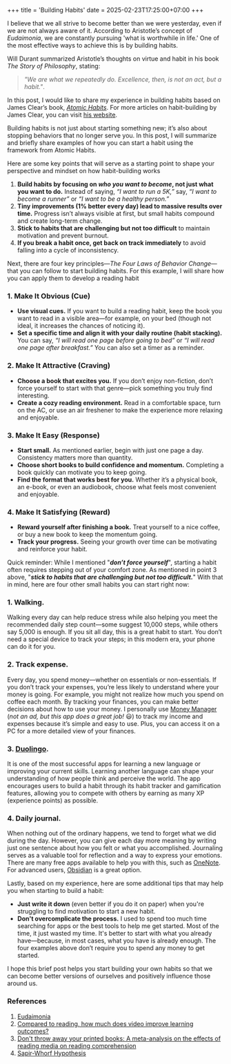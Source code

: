 +++
title = 'Building Habits'
date = 2025-02-23T17:25:00+07:00
+++

I believe that we all strive to become better than we were yesterday, even if we are not always aware of it. According to Aristotle’s concept of *Eudaimonia*, we are constantly pursuing 'what is worthwhile in life.' One of the most effective ways to achieve this is by building habits.

Will Durant summarized Aristotle’s thoughts on virtue and habit in his book *The Story of Philosophy*, stating:
> *"We are what we repeatedly do. Excellence, then, is not an act, but a habit."*.

In this post, I would like to share my experience in building habits based on James Clear’s book, [_Atomic Habits_](https://www.goodreads.com/book/show/40121378-atomic-habits). For more articles on habit-building by James Clear, you can visit [his website](https://jamesclear.com/articles).

Building habits is not just about starting something new; it’s also about stopping behaviors that no longer serve you. In this post, I will summarize and briefly share examples of how you can start a habit using the framework from Atomic Habits.

Here are some key points that will serve as a starting point to shape your perspective and mindset on how habit-building works
1. **Build habits by focusing on _who you want to become_, not just what you want to do.** Instead of saying, _“I want to run a 5K,”_ say, _“I want to become a runner”_ or _“I want to be a healthy person.”_
2. **Tiny improvements (1% better every day) lead to massive results over time.** Progress isn’t always visible at first, but small habits compound and create long-term change.
3. **Stick to habits that are challenging but not too difficult** to maintain motivation and prevent burnout.
4. **If you break a habit once, get back on track immediately** to avoid falling into a cycle of inconsistency.

Next, there are four key principles—_The Four Laws of Behavior Change_—that you can follow to start building habits. For this example, I will share how you can apply them to develop a reading habit
### 1. Make It Obvious (Cue)
- **Use visual cues.** If you want to build a reading habit, keep the book you want to read in a visible area—for example, on your bed (though not ideal, it increases the chances of noticing it).
- **Set a specific time and align it with your daily routine (habit stacking).** You can say, _“I will read one page before going to bed”_ or _“I will read one page after breakfast.”_ You can also set a timer as a reminder.
### 2. Make It Attractive (Craving)
- **Choose a book that excites you.** If you don’t enjoy non-fiction, don’t force yourself to start with that genre—pick something you truly find interesting.
- **Create a cozy reading environment.** Read in a comfortable space, turn on the AC, or use an air freshener to make the experience more relaxing and enjoyable.
### 3. Make It Easy (Response)
- **Start small.** As mentioned earlier, begin with just one page a day. Consistency matters more than quantity.
- **Choose short books to build confidence and momentum.** Completing a book quickly can motivate you to keep going.
- **Find the format that works best for you.** Whether it’s a physical book, an e-book, or even an audiobook, choose what feels most convenient and enjoyable.
###  4. Make It Satisfying (Reward)
- **Reward yourself after finishing a book.** Treat yourself to a nice coffee, or buy a new book to keep the momentum going.
- **Track your progress.** Seeing your growth over time can be motivating and reinforce your habit.

Quick reminder: While I mentioned "***don’t force yourself***", starting a habit often requires stepping out of your comfort zone. As mentioned in point 3 above, "***stick to habits that are challenging but not too difficult.***" With that in mind, here are four other small habits you can start right now:
### 1. Walking.
Walking every day can help reduce stress while also helping you meet the recommended daily step count—some suggest 10,000 steps, while others say 5,000 is enough. If you sit all day, this is a great habit to start. You don’t need a special device to track your steps; in this modern era, your phone can do it for you.
### 2. Track expense.
Every day, you spend money—whether on essentials or non-essentials. If you don’t track your expenses, you’re less likely to understand where your money is going. For example, you might not realize how much you spend on coffee each month. By tracking your finances, you can make better decisions about how to use your money. I personally use [Money Manager](https://www.realbyteapps.com/) (_not an ad, but this app does a great job!_ 😃) to track my income and expenses because it’s simple and easy to use. Plus, you can access it on a PC for a more detailed view of your finances.
### 3. [Duolingo](https://duolingo.com).
It is one of the most successful apps for learning a new language or improving your current skills. Learning another language can shape your understanding of how people think and perceive the world. The app encourages users to build a habit through its habit tracker and gamification features, allowing you to compete with others by earning as many XP (experience points) as possible.
### 4. Daily journal.
When nothing out of the ordinary happens, we tend to forget what we did during the day. However, you can give each day more meaning by writing just one sentence about how you felt or what you accomplished. Journaling serves as a valuable tool for reflection and a way to express your emotions. There are many free apps available to help you with this, such as [OneNote](https://onenote.com). For advanced users, [Obsidian](https://obsidian.md/) is a great option.

Lastly, based on my experience, here are some additional tips that may help you when starting to build a habit:
- **Just write it down** (even better if you do it on paper) when you're struggling to find motivation to start a new habit.
- **Don't overcomplicate the process.** I used to spend too much time searching for apps or the best tools to help me get started. Most of the time, it just wasted my time. It's better to start with what you already have—because, in most cases, what you have is already enough. The four examples above don’t require you to spend any money to get started.

I hope this brief post helps you start building your own habits so that we can become better versions of ourselves and positively influence those around us.
### References
1. [Eudaimonia](https://positivepsychology.com/eudaimonia)
2. [Compared to reading, how much does video improve learning outcomes?](https://mitili.mit.edu/news/compared-reading-how-much-does-video-improve-learning-outcomes)
3. [Don't throw away your printed books: A meta-analysis on the effects of reading media on reading comprehension](https://doi.org/10.1016/j.edurev.2018.09.003 "Persistent link using digital object identifier")
4. [Sapir-Whorf Hypothesis](https://www.sciencedirect.com/topics/psychology/sapir-whorf-hypothesi)